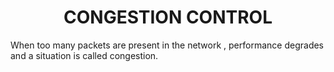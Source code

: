 # <center> CONGESTION CONTROL
When too many packets are present in the network , performance 
degrades and a situation is called congestion. 